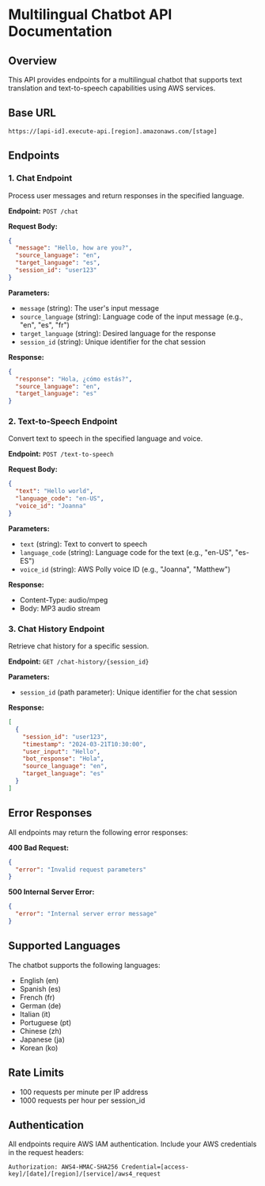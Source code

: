# Multilingual Chatbot API Documentation

## Overview

This API provides endpoints for a multilingual chatbot that supports text translation and text-to-speech capabilities using AWS services.

## Base URL

```
https://[api-id].execute-api.[region].amazonaws.com/[stage]
```

## Endpoints

### 1. Chat Endpoint

Process user messages and return responses in the specified language.

**Endpoint:** `POST /chat`

**Request Body:**

```json
{
  "message": "Hello, how are you?",
  "source_language": "en",
  "target_language": "es",
  "session_id": "user123"
}
```

**Parameters:**

- `message` (string): The user's input message
- `source_language` (string): Language code of the input message (e.g., "en", "es", "fr")
- `target_language` (string): Desired language for the response
- `session_id` (string): Unique identifier for the chat session

**Response:**

```json
{
  "response": "Hola, ¿cómo estás?",
  "source_language": "en",
  "target_language": "es"
}
```

### 2. Text-to-Speech Endpoint

Convert text to speech in the specified language and voice.

**Endpoint:** `POST /text-to-speech`

**Request Body:**

```json
{
  "text": "Hello world",
  "language_code": "en-US",
  "voice_id": "Joanna"
}
```

**Parameters:**

- `text` (string): Text to convert to speech
- `language_code` (string): Language code for the text (e.g., "en-US", "es-ES")
- `voice_id` (string): AWS Polly voice ID (e.g., "Joanna", "Matthew")

**Response:**

- Content-Type: audio/mpeg
- Body: MP3 audio stream

### 3. Chat History Endpoint

Retrieve chat history for a specific session.

**Endpoint:** `GET /chat-history/{session_id}`

**Parameters:**

- `session_id` (path parameter): Unique identifier for the chat session

**Response:**

```json
[
  {
    "session_id": "user123",
    "timestamp": "2024-03-21T10:30:00",
    "user_input": "Hello",
    "bot_response": "Hola",
    "source_language": "en",
    "target_language": "es"
  }
]
```

## Error Responses

All endpoints may return the following error responses:

**400 Bad Request:**

```json
{
  "error": "Invalid request parameters"
}
```

**500 Internal Server Error:**

```json
{
  "error": "Internal server error message"
}
```

## Supported Languages

The chatbot supports the following languages:

- English (en)
- Spanish (es)
- French (fr)
- German (de)
- Italian (it)
- Portuguese (pt)
- Chinese (zh)
- Japanese (ja)
- Korean (ko)

## Rate Limits

- 100 requests per minute per IP address
- 1000 requests per hour per session_id

## Authentication

All endpoints require AWS IAM authentication. Include your AWS credentials in the request headers:

```
Authorization: AWS4-HMAC-SHA256 Credential=[access-key]/[date]/[region]/[service]/aws4_request
```
